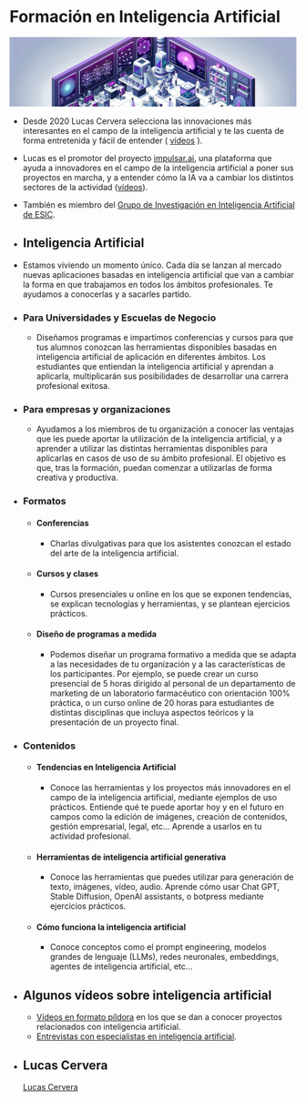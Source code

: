 # Formación en Inteligencia Artificial

![DALL·E 2024-05-30 12.55.28 - An isometric landscape of an artificial intelligence laboratory, predominately in shades of purple banner.png](../assets/ia_banner.png)
- Desde 2020 Lucas Cervera selecciona las innovaciones más interesantes en el campo de la inteligencia artificial y te las cuenta de forma entretenida y fácil de entender ( [vídeos](https://innteresante.com/#/pages/ia) ).
- Lucas es el promotor del proyecto [impulsar.ai](http://impulsar.ai), una plataforma que ayuda a innovadores en el campo de la inteligencia artificial a poner sus proyectos en marcha, y a entender cómo la IA va a cambiar los distintos sectores de la actividad ([vídeos](https://www.youtube.com/@impulsarai/videos)).
- También es miembro del [Grupo de Investigación en Inteligencia Artificial de ESIC](https://www.esic.edu/institucion/grupos-de-investigacion/iagas).
- ## Inteligencia Artificial
- Estamos viviendo un momento único. Cada día se lanzan al mercado nuevas aplicaciones basadas en inteligencia artificial que van a cambiar la forma en que trabajamos en todos los ámbitos profesionales. Te ayudamos a conocerlas y a sacarles partido.
- ### Para Universidades y Escuelas de Negocio
  - Diseñamos programas e impartimos conferencias y cursos para que tus alumnos conozcan las herramientas disponibles basadas en inteligencia artificial de aplicación en diferentes ámbitos. Los estudiantes que entiendan la inteligencia artificial y aprendan a aplicarla, multiplicarán sus posibilidades de desarrollar una carrera profesional exitosa.
- ### Para empresas y organizaciones
  - Ayudamos a los miembros de tu organización a conocer las ventajas que les puede aportar la utilización de la inteligencia artificial, y a aprender a utilizar las distintas herramientas disponibles para aplicarlas en casos de uso de su ámbito profesional. El objetivo es que, tras la formación, puedan comenzar a utilizarlas de forma creativa y productiva.
- ### Formatos
  - #### Conferencias
    - Charlas divulgativas para que los asistentes conozcan el estado del arte de la inteligencia artificial.
  - #### Cursos y clases
    - Cursos presenciales u online en los que se exponen tendencias, se explican tecnologías y herramientas, y se plantean ejercicios prácticos.
  - #### Diseño de programas a medida
    - Podemos diseñar un programa formativo a medida que se adapta a las necesidades de tu organización y a las características de los participantes. Por ejemplo, se puede crear un curso presencial de 5 horas dirigido al personal de un departamento de marketing de un laboratorio farmacéutico con orientación 100% práctica, o un curso online de 20 horas para estudiantes de distintas disciplinas que incluya aspectos teóricos y la presentación de un proyecto final.
- ### Contenidos
  - #### Tendencias en Inteligencia Artificial
    - Conoce las herramientas y los proyectos más innovadores en el campo de la inteligencia artificial, mediante ejemplos de uso prácticos. Entiende qué te puede aportar hoy y en el futuro en campos como la edición de imágenes, creación de contenidos, gestión empresarial, legal, etc… Aprende a usarlos en tu actividad profesional.
  - #### Herramientas de inteligencia artificial generativa
    - Conoce las herramientas que puedes utilizar para generación de texto, imágenes, vídeo, audio. Aprende cómo usar Chat GPT, Stable Diffusion, OpenAI assistants, o botpress mediante ejercicios prácticos.
  - #### Cómo funciona la inteligencia artificial
    - Conoce conceptos como el prompt engineering, modelos grandes de lenguaje (LLMs), redes neuronales, embeddings, agentes de inteligencia artificial, etc…
- ## Algunos vídeos sobre inteligencia artificial
  - [Vídeos en formato píldora](https://innteresante.com/#/pages/ia) en los que se dan a conocer proyectos relacionados con inteligencia artificial.
  - [Entrevistas con especialistas en inteligencia artificial](https://impulsar.ai/#/pages/videos).
- ## Lucas Cervera
  
  [Lucas Cervera](sobre_mi.md#lucas ":include")